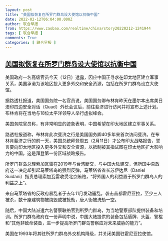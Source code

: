 ```yaml
---
layout: post
title: "美国拟恢复在所罗门群岛设大使馆以抗衡中国"
date: 2022-02-12T06:04:00.000Z
author: 联合早报
from: https://www.zaobao.com/realtime/china/story20220212-1241944
tags: [ 联合早报 ]
comments: True
categories: [ 联合早报 ]
---
```

<!--1644645840000-->
[美国拟恢复在所罗门群岛设大使馆以抗衡中国](https://www.zaobao.com/realtime/china/story20220212-1241944)
------

<div>
<p>美国政府一名高级官员今天（12日）透露，因应中国正寻求在印太地区建立军事关系，美国承诺为该地区投入更多外交和安全资源，包括在所罗门群岛设立大使馆。</p><p>据路透社报道，美国国务院一名官员说，美国国务卿布林肯昨天在墨尔本出席美日澳印四边安全对话（Quad）外长会议后，前往斐济进行访问并将宣布上述计划。布林肯将在当地与18位太平洋领导人举行虚拟峰会。</p><p>美国务院官员称，有非常明显的迹象表明，中国希望在印太地区建立军事关系。</p><section id="imu"><div id="dfp-ad-imu1">        </div></section><p>路透社报道称，布林肯此次斐济之行是美国国务卿40多年来首次访问斐济。在布林肯斐济之行的前一天，美国总统拜登周五（2月11日）才公布印太战略报告，誓言要向印太地区投入更多外交和安全资源，以抵制被其指试图在印太地区扩大影响力的中国。这是拜登第一份区域战略报告。</p><p>所罗门群岛总理索加瓦雷在2019年与台湾断交，与中国大陆建交，但所国中央政府这一决定却引起马莱塔岛的强烈反弹，马莱塔省省长苏伊达尼（Daniel Suidani）指责总理索加瓦雷收受北京贿赂，“将外国人的利益置于所罗门群岛人的利益之上”。</p><p>来自马莱塔省的反政府暴乱者于去年11月发动骚乱，袭击首都霍尼亚拉，至少三人被杀，数十座建筑物被烧毁或被抢劫，唐人街被洗劫一空。</p><div id="innity-in-post"></div><div id="dfp-ad-midarticlespecial">        </div><p>随后，中国大陆派遣六名警察联络官到所罗门群岛，为当地警察部队提供装备和培训。所罗门群岛政府在一份声明中说，中国大陆提供的装备包括盾牌、头盔、警棍和“其他非致命装备，进一步提高所罗门群岛警察应对未来威胁的能力”。</p><p>美国在1993年将其驻所罗门群岛外交机构降级，并关闭美国驻霍尼亚拉使馆。</p>      <div class="cx_paywall_placeholder" id="sph_cdp_40"></div>
</div>
